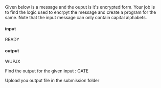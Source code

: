 Given below is a message and the ouput is it's encrypted form. Your job is to find the logic used to encrpyt the message and create a program for the same. Note that the input message can only contain capital alphabets.

#### input

READY

#### output

WUPJX



Find the output for the given input : GATE

Upload you output file in the submission folder
